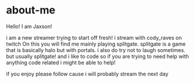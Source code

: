 # about-me


Hello! I am Jaxson!

i am a new streamer trying to start off fresh!
i stream with cody_raves on twitch
On this you will find me mainly playing splitgate. splitgate is a game that is basically halo but with portals. i also do try not to laugh sometimes. but usually splitgate!
and i like to code so if you are trying to need help with anything code related i might be able to help!

if you enjoy please follow cause i will probably stream the next day
